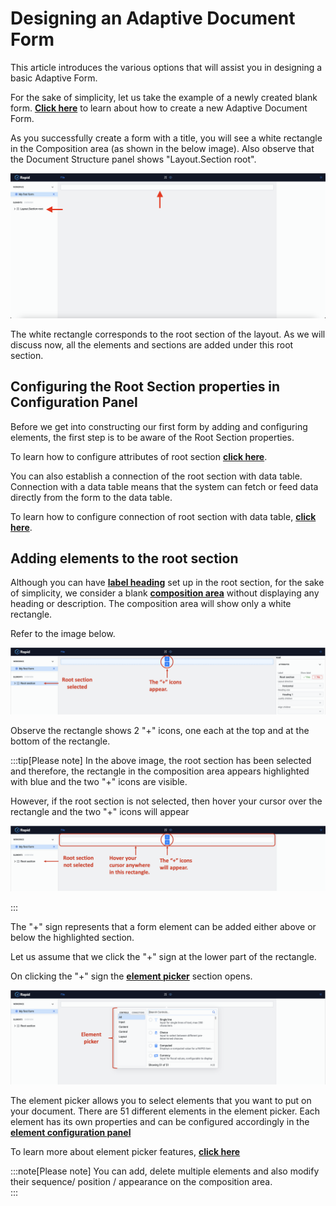 # Designing an Adaptive Document Form

This article introduces the various options that will assist you in designing a basic Adaptive Form.

For the sake of simplicity, let us take the example of a newly created blank form. <a href="https://rapiddocs.z8.web.core.windows.net/docs/Rapid/Keyper%20Manual/Adaptive%20Designer/How%20to%20create%20a%20new%20Adaptive%20Document%20Form/" target="_blank">**Click here**</a> to learn about how to create a new Adaptive Document Form.

As you successfully create a form with a title, you will see a white rectangle in the Composition area (as shown in the below image). Also observe that the Document Structure panel shows "Layout.Section root".

![Image showing blank composition area of a new form](<Adaptive Design 1.png>)

The white rectangle corresponds to the root section of the layout. As we will discuss now, all the elements and sections are added under this root section. 

## Configuring the Root Section properties in Configuration Panel

Before we get into constructing our first form by adding and configuring elements, the first step is to be aware of the Root Section properties.

To learn how to configure attributes of root section <a href="https://rapiddocs.z8.web.core.windows.net/docs/Rapid/Keyper%20Manual/Adaptive%20Designer/How%20to%20configure%20Attributes%20of%20Root%20Section/" target="_blank">**click here**</a>.

You can also establish a connection of the root section with data table. Connection with a data table means that the system can fetch or feed data directly from the form to the data table.   

To learn how to configure connection of root section with data table, <a href="https://rapiddocs.z8.web.core.windows.net/docs/Rapid/Keyper%20Manual/Adaptive%20Designer/How%20to%20configure%20connection%20of%20root%20section%20with%20data%20table/" target="_blank">**click here**</a>.

## Adding elements to the root section

Although you can have <a href="https://rapiddocs.z8.web.core.windows.net/docs/Rapid/Keyper%20Manual/Adaptive%20Designer/How%20to%20configure%20Attributes%20of%20Root%20Section/" target="_blank">**label heading**</a> set up in the root section, for the sake of simplicity, we consider a blank <a href="https://rapiddocs.z8.web.core.windows.net/docs/Rapid/User%20Manual/glossary/#composition-area" target="_blank">**composition area**</a> without displaying any heading or description. The composition area will show only a white rectangle. 

Refer to the image below.

![Image showing icons to add elements when section is selected](<Adaptive design 2.png>)

Observe the rectangle shows 2 "+" icons, one each at the top and at the bottom of the rectangle.   

:::tip[Please note]
In the above image, the root section has been selected and therefore, the rectangle in the composition area appears highlighted with blue and the two "+" icons are visible.  

However, if the root section is not selected, then hover your cursor over the rectangle and the two "+" icons will appear

![Image showing icons to add elements when section is not selected](<Adaptive design 3.png>)

:::

The "+" sign represents that a form element can be added either above or below the highlighted section.

Let us assume that we click the "+" sign at the lower part of the rectangle.

On clicking the "+" sign the <a href="https://rapiddocs.z8.web.core.windows.net/docs/Rapid/User%20Manual/glossary/#element-picker" target="_blank">**element picker**</a>  section opens.

![Image showing element picker](<Adaptive design 4.png>)

  The element picker allows you to select elements that you want to put on your document. There are 51 different elements in the element picker. Each element has its own properties and can be configured accordingly in the <a href="https://rapiddocs.z8.web.core.windows.net/docs/Rapid/User%20Manual/glossary/#element-configuration-panel" target="_blank">**element configuration panel**</a>

  To learn more about element picker features, <a href="https://rapiddocs.z8.web.core.windows.net/docs/Rapid/Keyper%20Manual/Adaptive%20Designer/Element%20picker%20features/" target="_blank">**click here**</a>

  :::note[Please note]
  You can add, delete multiple elements and also modify their sequence/ position / appearance on the composition area.  
  :::